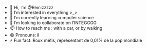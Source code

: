 - 👋 Hi, I’m @Remizzzzz
- 👀 I’m interested in everything >_>
- 🌱 I’m currently learning computer science
- 💞️ I’m looking to collaborate on l'INTEGGGG
- 📫 How to reach me : with a car, or by walking
- 😄 Pronouns: il
- ⚡ Fun fact: Roux métis, représentant de 0,01% de la pop mondiale

<!---
Remizzzzz/Remizzzzz is a ✨ special ✨ repository because its `README.md` (this file) appears on your GitHub profile.
You can click the Preview link to take a look at your changes.
--->

